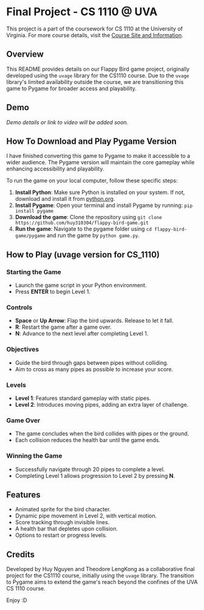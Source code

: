 # Final Project - CS 1110 @ UVA

This project is a part of the coursework for CS 1110 at the University of Virginia. For more course details, visit the [Course Site and Information](https://www.coursicle.com/virginia/courses/CS/1110/).

## Overview

This README provides details on our Flappy Bird game project, originally developed using the `uvage` library for the CS1110 course. Due to the `uvage` library's limited availability outside the course, we are transitioning this game to Pygame for broader access and playability.

## Demo

*Demo details or link to video will be added soon.*

## How To Download and Play Pygame Version

I have finished converting this game to Pygame to make it accessible to a wider audience. The Pygame version will maintain the core gameplay while enhancing accessibility and playability.

To run the game on your local computer, follow these specific steps:

1. **Install Python**: Make sure Python is installed on your system. If not, download and install it from [python.org](https://www.python.org/).
2. **Install Pygame**: Open your terminal and install Pygame by running: `pip install pygame`
3. **Download the game**: Clone the repository using `git clone https://github.com/huy310304/flappy-bird-game.git`
4. **Run the game**: Navigate to the pygame folder using `cd flappy-bird-game/pygame` and run the game by `python game.py`.

## How to Play (uvage version for CS_1110)

### Starting the Game

- Launch the game script in your Python environment.
- Press **ENTER** to begin Level 1.

### Controls

- **Space** or **Up Arrow**: Flap the bird upwards. Release to let it fall.
- **R**: Restart the game after a game over.
- **N**: Advance to the next level after completing Level 1.

### Objectives

- Guide the bird through gaps between pipes without colliding.
- Aim to cross as many pipes as possible to increase your score.

### Levels

- **Level 1**: Features standard gameplay with static pipes.
- **Level 2**: Introduces moving pipes, adding an extra layer of challenge.

### Game Over

- The game concludes when the bird collides with pipes or the ground.
- Each collision reduces the health bar until the game ends.

### Winning the Game

- Successfully navigate through 20 pipes to complete a level.
- Completing Level 1 allows progression to Level 2 by pressing **N**.

## Features

- Animated sprite for the bird character.
- Dynamic pipe movement in Level 2, with vertical motion.
- Score tracking through invisible lines.
- A health bar that depletes upon collision.
- Options to restart or progress levels.

## Credits

Developed by Huy Nguyen and Theodore LengKong as a collaborative final project for the CS1110 course, initially using the `uvage` library. The transition to Pygame aims to extend the game's reach beyond the confines of the UVA CS 1110 course.

Enjoy :D
